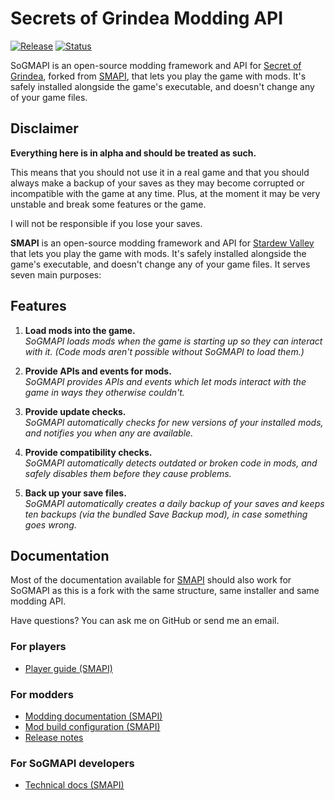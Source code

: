 # Secrets of Grindea Modding API

[![Release](https://img.shields.io/badge/release-v0.1a-blue.svg)]()
[![Status](https://img.shields.io/badge/status-alpha-red.svg)]()

SoGMAPI is an open-source modding framework and API for [Secret of Grindea](http://store.steampowered.com/app/269770/), forked from [SMAPI](https://github.com/Pathoschild/SMAPI), that lets you play the game with mods. It's safely installed alongside the game's executable, and doesn't change any of your game files.

## Disclaimer

**Everything here is in alpha and should be treated as such.**

This means that you should not use it in a real game and that you should always make a backup of your saves as they may become corrupted or incompatible with the game at any time. Plus, at the moment it may be very unstable and break some features or the game.

I will not be responsible if you lose your saves.

**SMAPI** is an open-source modding framework and API for [Stardew Valley](https://stardewvalley.net/)
that lets you play the game with mods. It's safely installed alongside the game's executable, and
doesn't change any of your game files. It serves seven main purposes:

## Features

1. **Load mods into the game.**  
   _SoGMAPI loads mods when the game is starting up so they can interact with it. (Code mods aren't
   possible without SoGMAPI to load them.)_

2. **Provide APIs and events for mods.**  
   _SoGMAPI provides APIs and events which let mods interact with the game in ways they otherwise
   couldn't._

3. **Provide update checks.**  
   _SoGMAPI automatically checks for new versions of your installed mods, and notifies you when any
   are available._

4. **Provide compatibility checks.**  
   _SoGMAPI automatically detects outdated or broken code in mods, and safely disables them before
   they cause problems._

5. **Back up your save files.**  
   _SoGMAPI automatically creates a daily backup of your saves and keeps ten backups (via the bundled
   Save Backup mod), in case something goes wrong._

## Documentation

Most of the documentation available for [SMAPI](https://github.com/Pathoschild/SMAPI) should also work for
SoGMAPI as this is a fork with the same structure, same installer and same modding API.

Have questions? You can ask me on GitHub or send me an email. 

### For players
* [Player guide (SMAPI)](https://stardewvalleywiki.com/Modding:Player_Guide)

### For modders
* [Modding documentation (SMAPI)](https://smapi.io/docs)
* [Mod build configuration (SMAPI)](https://github.com/Pathoschild/SMAPI/blob/develop/docs/technical/mod-package.md)
* [Release notes](release-notes.md)

### For SoGMAPI developers
* [Technical docs (SMAPI)](docs/technical/sogmapi.md)
